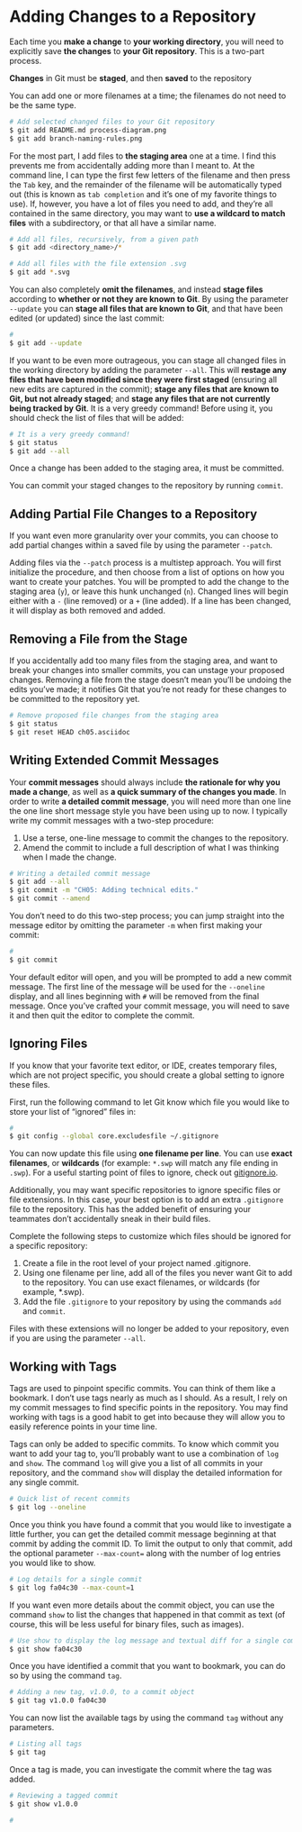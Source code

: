 # Adding Changes to a Repository

Each time you **make a change** to **your working directory**, you will need to explicitly save **the changes** to **your Git repository**. This is a two-part process.

**Changes** in Git must be **staged**, and then **saved** to the repository

You can add one or more filenames at a time; the filenames do not need to be the same type.

```bash
# Add selected changed files to your Git repository
$ git add README.md process-diagram.png
$ git add branch-naming-rules.png
```

For the most part, I add files to **the staging area** one at a time. I find this prevents me from accidentally adding more than I meant to. At the command line, I can type the first few letters of the filename and then press the `Tab` key, and the remainder of the filename will be automatically typed out (this is known as `tab completion` and it’s one of my favorite things to use). If, however, you have a lot of files you need to add, and they’re all contained in the same directory, you may want to **use a wildcard to match files** with a subdirectory, or that all have a similar name.

```bash
# Add all files, recursively, from a given path
$ git add <directory_name>/*
```

```bash
# Add all files with the file extension .svg
$ git add *.svg
```

You can also completely **omit the filenames**, and instead **stage files** according to **whether or not they are known to Git**. By using the parameter `--update` you can **stage all files that are known to Git**, and that have been edited (or updated) since the last commit:

```bash
# 
$ git add --update
```

If you want to be even more outrageous, you can stage all changed files in the working directory by adding the parameter `--all`. This will **restage any files that have been modified since they were first staged** (ensuring all new edits are captured in the commit); **stage any files that are known to Git, but not already staged**; and **stage any files that are not currently being tracked by Git**. It is a very greedy command! Before using it, you should check the list of files that will be added:

```bash
# It is a very greedy command!
$ git status
$ git add --all
```

Once a change has been added to the staging area, it must be committed.

You can commit your staged changes to the repository by running `commit`.

## Adding Partial File Changes to a Repository

If you want even more granularity over your commits, you can choose to add partial changes within a saved file by using the parameter `--patch`.

Adding files via the `--patch` process is a multistep approach. You will first initialize the procedure, and then choose from a list of options on how you want to create your patches. You will be prompted to add the change to the staging area (`y`), or leave this hunk unchanged (`n`). Changed lines will begin either with a `-` (line removed) or a `+` (line added). If a line has been changed, it will display as both removed and added.

## Removing a File from the Stage

If you accidentally add too many files from the staging area, and want to break your changes into smaller commits, you can unstage your proposed changes. Removing a file from the stage doesn’t mean you’ll be undoing the edits you’ve made; it notifies Git that you’re not ready for these changes to be committed to the repository yet.

```bash
# Remove proposed file changes from the staging area
$ git status
$ git reset HEAD ch05.asciidoc
```

## Writing Extended Commit Messages

Your **commit messages** should always include **the rationale for why you made a change**, as well as **a quick summary of the changes you made**. In order to write **a detailed commit message**, you will need more than one line the one line short message style you have been using up to now. I typically write my commit messages with a two-step procedure:

1. Use a terse, one-line message to commit the changes to the repository.
2. Amend the commit to include a full description of what I was thinking when I made the change.

```bash
# Writing a detailed commit message
$ git add --all
$ git commit -m "CH05: Adding technical edits."
$ git commit --amend
```

You don’t need to do this two-step process; you can jump straight into the message editor by omitting the parameter `-m` when first making your commit:

```bash
# 
$ git commit
```

Your default editor will open, and you will be prompted to add a new commit message. The first line of the message will be used for the `--oneline` display, and all lines beginning with `#` will be removed from the final message. Once you’ve crafted your commit message, you will need to save it and then quit the editor to complete the commit.

## Ignoring Files

If you know that your favorite text editor, or IDE, creates temporary files, which are not project specific, you should create a global setting to ignore these files.

First, run the following command to let Git know which file you would like to store your list of “ignored” files in:

```bash
# 
$ git config --global core.excludesfile ~/.gitignore
```

You can now update this file using **one filename per line**. You can use **exact filenames**, or **wildcards** (for example: `*.swp` will match any file ending in `.swp`). For a useful starting point of files to ignore, check out [gitignore.io](https://www.gitignore.io/).

Additionally, you may want specific repositories to ignore specific files or file extensions. In this case, your best option is to add an extra `.gitignore` file to the repository. This has the added benefit of ensuring your teammates don’t accidentally sneak in their build files.

Complete the following steps to customize which files should be ignored for a specific repository:

1. Create a file in the root level of your project named .gitignore.
2. Using one filename per line, add all of the files you never want Git to add to the repository. You can use exact filenames, or wildcards (for example, *.swp).
3. Add the file `.gitignore` to your repository by using the commands `add` and `commit`.

Files with these extensions will no longer be added to your repository, even if you are using the parameter `--all`.

## Working with Tags

Tags are used to pinpoint specific commits. You can think of them like a bookmark. I don’t use tags nearly as much as I should. As a result, I rely on my commit messages to find specific points in the repository. You may find working with tags is a good habit to get into because they will allow you to easily reference points in your time line.

Tags can only be added to specific commits. To know which commit you want to add your tag to, you’ll probably want to use a combination of `log` and `show`. The command `log` will give you a list of all commits in your repository, and the command `show` will display the detailed information for any single commit.

```bash
# Quick list of recent commits
$ git log --oneline
```

Once you think you have found a commit that you would like to investigate a little further, you can get the detailed commit message beginning at that commit by adding the commit ID. To limit the output to only that commit, add the optional parameter `--max-count=` along with the number of log entries you would like to show.

```bash
# Log details for a single commit
$ git log fa04c30 --max-count=1
```

If you want even more details about the commit object, you can use the command `show` to list the changes that happened in that commit as text (of course, this will be less useful for binary files, such as images).

```bash
# Use show to display the log message and textual diff for a single commit
$ git show fa04c30
```

Once you have identified a commit that you want to bookmark, you can do so by using the command `tag`.

```bash
# Adding a new tag, v1.0.0, to a commit object
$ git tag v1.0.0 fa04c30
```

You can now list the available tags by using the command `tag` without any parameters.

```bash
# Listing all tags
$ git tag
```

Once a tag is made, you can investigate the commit where the tag was added.

```bash
# Reviewing a tagged commit
$ git show v1.0.0
```






```bash
# 

```
